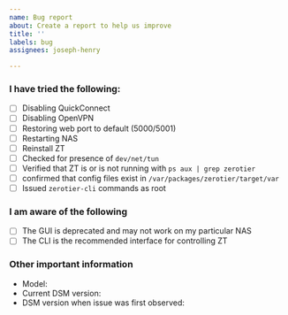 ```yaml
---
name: Bug report
about: Create a report to help us improve
title: ''
labels: bug
assignees: joseph-henry

---
```


### I have tried the following:

- [ ] Disabling QuickConnect
- [ ] Disabling OpenVPN
- [ ] Restoring web port to default (5000/5001)
- [ ] Restarting NAS
- [ ] Reinstall ZT
- [ ] Checked for presence of `dev/net/tun`
- [ ] Verified that ZT is or is not running with `ps aux | grep zerotier`
- [ ] confirmed that config files exist in `/var/packages/zerotier/target/var`
- [ ] Issued `zerotier-cli` commands as root

### I am aware of the following

- [ ] The GUI is deprecated and may not work on my particular NAS
- [ ] The CLI is the recommended interface for controlling ZT

### Other important information

- Model:
- Current DSM version:
- DSM version when issue was first observed:
